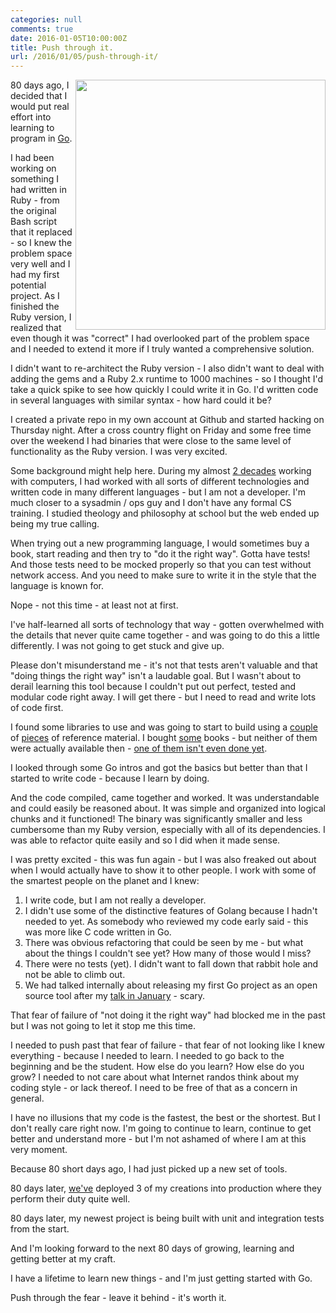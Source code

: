 ```yaml
---
categories: null
comments: true
date: 2016-01-05T10:00:00Z
title: Push through it.
url: /2016/01/05/push-through-it/
---
```


<img src="/images/80.jpg" align="right" width="400" />

80 days ago, I decided that I would put real effort into learning to program in [Go](https://golang.org/).

I had been working on something I had written in Ruby - from the original Bash script that it replaced - so I knew the problem space very well and I had my first potential project. As I finished the Ruby version, I realized that even though it was "correct" I had overlooked part of the problem space and I needed to extend it more if I truly wanted a comprehensive solution.

I didn't want to re-architect the Ruby version - I also didn't want to deal with adding the gems and a Ruby 2.x runtime to 1000 machines - so I thought I'd take a quick spike to see how quickly I could write it in Go. I'd written code in several languages with similar syntax - how hard could it be?

I created a private repo in my own account at Github and started hacking on Thursday night. After a cross country flight on Friday and some free time over the weekend I had binaries that were close to the same level of functionality as the Ruby version. I was very excited.

Some background might help here. During my almost [2 decades](https://www.froese.org/resume/) working with computers, I had worked with all sorts of different technologies and written code in many different languages - but I am not a developer. I'm much closer to a sysadmin / ops guy and I don't have any formal CS training. I studied theology and philosophy at school but the web ended up being my true calling.

When trying out a new programming language, I would sometimes buy a book, start reading and then try to "do it the right way". Gotta have tests! And those tests need to be mocked properly so that you can test without network access. And you need to make sure to write it in the style that the language is known for.

Nope - not this time - at least not at first.

I've half-learned all sorts of technology that way - gotten overwhelmed with the details that never quite came together - and was going to do this a little differently. I was not going to get stuck and give up.

Please don't misunderstand me - it's not that tests aren't valuable and that "doing things the right way" isn't a laudable goal. But I wasn't about to derail learning this tool because I couldn't put out perfect, tested and modular code right away. I will get there - but I need to read and write lots of code first.

I found some libraries to use and was going to start to build using a [couple](https://www.golang-book.com/books/intro) of [pieces](https://golang.org/pkg/) of reference material. I bought [some](https://www.manning.com/books/go-in-action) books - but neither of them were actually available then - [one of them isn't even done yet](https://www.manning.com/books/learn-go).

I looked through some Go intros and got the basics but better than that I started to write code - because I learn by doing.

And the code compiled, came together and worked. It was understandable and could easily be reasoned about. It was simple and organized into logical chunks and it functioned! The binary was significantly smaller and less cumbersome than my Ruby version, especially with all of its dependencies. I was able to refactor quite easily and so I did when it made sense.

I was pretty excited - this was fun again - but I was also freaked out about when I would actually have to show it to other people. I work with some of the smartest people on the planet and I knew:

1. I write code, but I am not really a developer.
2. I didn't use some of the distinctive features of Golang because I hadn't needed to yet. As somebody who reviewed my code early said - this was more like C code written in Go.
3. There was obvious refactoring that could be seen by me - but what about the things I couldn't see yet? How many of those would I miss?
4. There were no tests (yet). I didn't want to fall down that rabbit hole and not be able to climb out.
5. We had talked internally about releasing my first Go project as an open source tool after my [talk in January](https://www.socallinuxexpo.org/scale/14x/speakers/darron-froese) - scary.

That fear of failure of "not doing it the right way" had blocked me in the past but I was not going to let it stop me this time.

I needed to push past that fear of failure - that fear of not looking like I knew everything - because I needed to learn. I needed to go back to the beginning and be the student. How else do you learn? How else do you grow? I needed to not care about what Internet randos think about my coding style - or lack thereof. I need to be free of that as a concern in general.

I have no illusions that my code is the fastest, the best or the shortest. But I don't really care right now. I'm going to continue to learn, continue to get better and understand more - but I'm not ashamed of where I am at this very moment.

Because 80 short days ago, I had just picked up a new set of tools.

80 days later, [we've](https://www.datadoghq.com/) deployed 3 of my creations into production where they perform their duty quite well.

80 days later, my newest project is being built with unit and integration tests from the start.

And I'm looking forward to the next 80 days of growing, learning and getting better at my craft.

I have a lifetime to learn new things - and I'm just getting started with Go.

Push through the fear - leave it behind - it's worth it.
